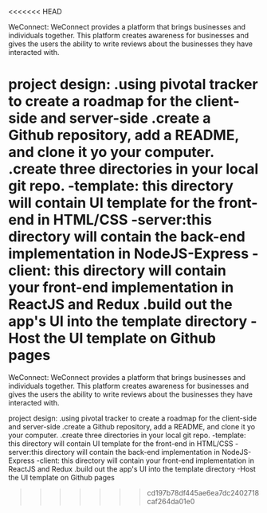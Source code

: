 <<<<<<< HEAD

WeConnect: WeConnect provides a platform that brings businesses and individuals together. This platform creates awareness for businesses and gives the users the ability to write reviews about the businesses they have interacted with.

project design: .using pivotal tracker to create a roadmap for the client-side and server-side .create a Github repository, add a README, and clone it yo your computer. .create three directories in your local git repo. -template: this directory will contain UI template for the front-end in HTML/CSS -server:this directory will contain the back-end implementation in NodeJS-Express -client: this directory will contain your front-end implementation in ReactJS and Redux .build out the app's UI into the template directory -Host the UI template on Github pages
=======
WeConnect:
WeConnect provides a platform that brings businesses and individuals together. 
This platform creates awareness for businesses and gives the users the ability to write reviews about the businesses they have interacted with. 

project design:
.using pivotal tracker to create a roadmap for the client-side and server-side
.create a Github repository, add a README, and clone it yo your computer.
.create three directories in your local git repo.
-template: this directory will contain UI template for the front-end in HTML/CSS
-server:this directory will contain the back-end implementation in NodeJS-Express
-client: this directory will contain your front-end implementation in ReactJS and Redux
.build out the app's UI into the template directory 
-Host the UI template on Github pages
>>>>>>> cd197b78df445ae6ea7dc2402718caf264da01e0
